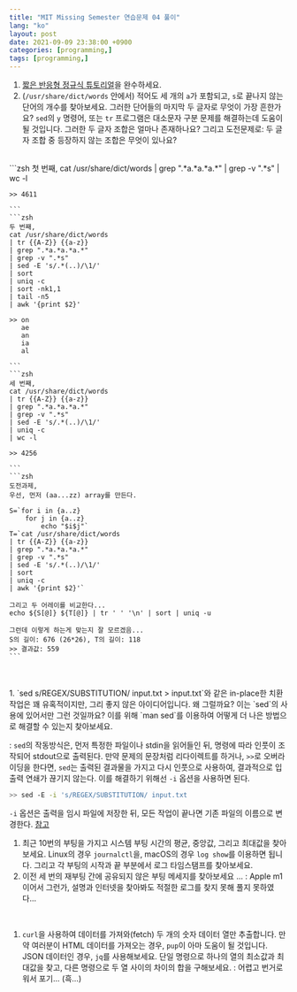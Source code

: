 ```yaml
---
title: "MIT Missing Semester 연습문제 04 풀이"
lang: "ko"
layout: post
date: 2021-09-09 23:38:00 +0900
categories: [programming,]
tags: [programming,]
---
```


1. [짧은 반응형 정규식 튜토리얼](https://regexone.com/)을 완수하세요.
1. (`/usr/share/dict/words` 안에서) 적어도 세 개의 `a`가 포함되고, `s`로 끝나지 않는 단어의 개수를 찾아보세요. 그러한 단어들의 마지막 두 글자로 무엇이 가장 흔한가요? `sed`의 `y` 명령어, 또는 `tr` 프로그램은 대소문자 구분 문제를 해결하는데 도움이 될 것입니다. 그러한 두 글자 조합은 얼마나 존재하나요? 그리고 도전문제로: 두 글자 조합 중 등장하지 않는 조합은 무엇이 있나요?
<br />
    ```zsh
    첫 번째,
    cat /usr/share/dict/words 
    | grep ".*a.*a.*a.*" 
    | grep -v ".*s" 
    | wc -l

    >> 4611

    ```
    ```zsh
    두 번째,
    cat /usr/share/dict/words
    | tr {{A-Z}} {{a-z}}
    | grep ".*a.*a.*a.*" 
    | grep -v ".*s" 
    | sed -E 's/.*(..)/\1/' 
    | sort 
    | uniq -c 
    | sort -nk1,1  
    | tail -n5 
    | awk '{print $2}'

    >> on
       ae
       an
       ia
       al

    ```
    ```zsh
    세 번째,
    cat /usr/share/dict/words 
    | tr {{A-Z}} {{a-z}} 
    | grep ".*a.*a.*a.*" 
    | grep -v ".*s"
    | sed -E 's/.*(..)/\1/' 
    | uniq -c
    | wc -l

    >> 4256

    ```
    ```zsh
    도전과제,
    우선, 먼저 (aa...zz) array를 만든다.

    S=`for i in {a..z}
        for j in {a..z}
            echo "$i$j"`
    T=`cat /usr/share/dict/words
    | tr {{A-Z}} {{a-z}}
    | grep ".*a.*a.*a.*" 
    | grep -v ".*s" 
    | sed -E 's/.*(..)/\1/' 
    | sort 
    | uniq -c
    | awk '{print $2}'`

    그리고 두 어레이를 비교한다...
    echo ${S[@]} ${T[@]} | tr ' ' '\n' | sort | uniq -u

    그런데 이렇게 하는게 맞는지 잘 모르겠음...
    S의 길이: 676 (26*26), T의 길이: 118
    >> 결과값: 559
    ```
<br />
<br />
1. `sed s/REGEX/SUBSTITUTION/ input.txt > input.txt`와 같은 in-place한 치환 작업은 꽤 유혹적이지만, 그리 좋지 않은 아이디어입니다. 왜 그럴까요? 이는 `sed`의 사용에 있어서만 그런 것일까요? 이를 위해 `man sed`를 이용하여 어떻게 더 나은 방법으로 해결할 수 있는지 찾아보세요.

: `sed`의 작동방식은, 먼저 특정한 파일이나 stdin을 읽어들인 뒤, 명령에 따라 인풋이 조작되어 stdout으로 출력된다. 만약 문제의 문장처럼 리다이렉트를 하거나, `>>`로 오버라이딩을 한다면, `sed`는 출력된 결과물을 가지고 다시 인풋으로 사용하여, 결과적으로 입출력 연쇄가 끊기지 않는다. 이를 해결하기 위해선 `-i` 옵션을 사용하면 된다.
```zsh
>> sed -E -i 's/REGEX/SUBSTITUTION/ input.txt
```
`-i` 옵션은 출력을 임시 파일에 저장한 뒤, 모든 작업이 끝나면 기존 파일의 이름으로 변경한다. [참고](https://askubuntu.com/questions/795713/why-does-redirecting-sed-output-to-same-input-file-make-my-machine-unresponsive)
<br />

1. 최근 10번의 부팅을 가지고 시스템 부팅 시간의 평균, 중앙값, 그리고 최대값을 찾아보세요. Linux의 경우 `journalctl`을, macOS의 경우 `log show`를 이용하면 됩니다. 그리고 각 부팅의 시작과 끝 부분에서 로그 타임스탬프를 찾아보세요.
1. 이전 세 번의 재부팅 간에 공유되지 않은 부팅 메세지를 찾아보세요 ...
: Apple m1이어서 그런가, 설명과 인터넷을 찾아봐도 적절한 로그를 찾지 못해 풀지 못하였다...
<br />

1. `curl`을 사용하여 데이터를 가져와(fetch) 두 개의 숫자 데이터 열만 추출합니다. 만약 여러분이 HTML 데이터를 가져오는 경우, `pup`이 아마 도움이 될 것입니다. JSON 데이터인 경우, `jq`를 사용해보세요. 단일 명령으로 하나의 열의 최소값과 최대값을 찾고, 다른 명령으로 두 열 사이의 차이의 합을 구해보세요.
: 어렵고 번거로워서 포기... (흑...)
<br />